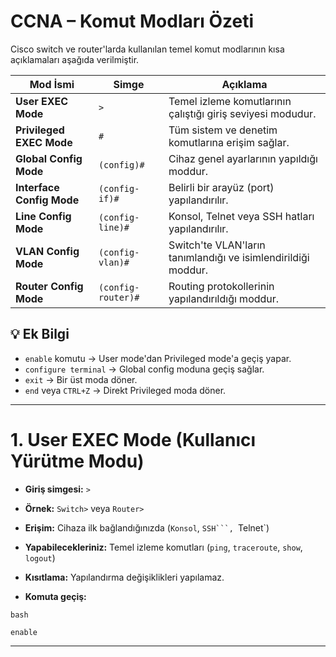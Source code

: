# CCNA – Komut Modları Özeti

Cisco switch ve router'larda kullanılan temel komut modlarının kısa açıklamaları aşağıda verilmiştir.

| Mod İsmi                    | Simge             | Açıklama                                                                |
|-----------------------------|-------------------|-------------------------------------------------------------------------|
| **User EXEC Mode**          | `>`               | Temel izleme komutlarının çalıştığı giriş seviyesi modudur.             |
| **Privileged EXEC Mode**    | `#`               | Tüm sistem ve denetim komutlarına erişim sağlar.                        |
| **Global Config Mode**      | `(config)#`       | Cihaz genel ayarlarının yapıldığı moddur.                               |
| **Interface Config Mode**   | `(config-if)#`    | Belirli bir arayüz (port) yapılandırılır.                               |
| **Line Config Mode**        | `(config-line)#`  | Konsol, Telnet veya SSH hatları yapılandırılır.                         |
| **VLAN Config Mode**        | `(config-vlan)#`  | Switch'te VLAN'ların tanımlandığı ve isimlendirildiği moddur.           |
| **Router Config Mode**      | `(config-router)#`| Routing protokollerinin yapılandırıldığı moddur.                        |

## 💡 Ek Bilgi

- `enable` komutu → User mode'dan Privileged mode'a geçiş yapar.  
- `configure terminal` → Global config moduna geçiş sağlar.  
- `exit` → Bir üst moda döner.  
- `end` veya `CTRL+Z` → Direkt Privileged moda döner.

---

# 1. User EXEC Mode (Kullanıcı Yürütme Modu)

- **Giriş simgesi:** `>`

- **Örnek:** `Switch>` veya `Router>`

- **Erişim:** Cihaza ilk bağlandığınızda (`Konsol`, `SSH```, `Telnet`)

- **Yapabilecekleriniz:** Temel izleme komutları (`ping`, `traceroute`, `show`, `logout`)

- **Kısıtlama:** Yapılandırma değişiklikleri yapılamaz.

- **Komuta geçiş:**

```
bash

enable
```
---